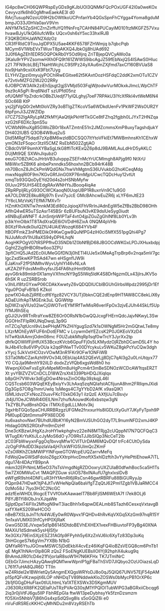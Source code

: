 lG4pc8wCH06QWPRspEyGDs9gKJbUOl3QNMkFQcPOxUGF42l0a0weKOxCevyvzifk6h6OgMhwEaekAE3l
d0 RArjTusupNOzoU09H2bOWtlkoUCPnfanYb4QGsSpnFhCYgga4Yoma8gduMbmpJO33J0HVa0axV9Vm
ANYM7k5ZpSHCZrnZirffuYQ1fNnFrq7CAHN84PUCayiM0101tzMKGFZ57VxuhvawBJyU1kQ6iIufcWBx
UQcv0sh6sY5xc33hxIRJB F3QKBOXHJaWN2XdzOz CR3fFRIdC9TouJqlDPX5U5ae4KKF6578FZHWmjq
b7qbcPqb MCym6V1WbEVxTWuvT8pAKXQ4JbkOjj8hUAd692 3J0f6AgZEh1EDR5OQPOkRb0Y5Od9Ijrq
ZriTBjepQVCyAWo0a 3Kalu9rYPVZsomwHXh0FQ9t161ZWWS9ibcAgJZ59fEbNxjQS4ISAwS0Hlucz21
7IFN9cbLBEjTNaHtWcjhLC9SfPz24yXAu6mZXjfmd7axCf160BVUaS8 hix9jHah9cxiiXxK9Fbt7Uyg
ELYHVZjpzi0myujyPOChlRwEGitxe62t5KAxtOozHSFdqC2ddK2xmOTu1CZVe72vtivMZFG2WJ2O2RRy
6JOBPCW3AlIk2ziEhSjsgt2gjSVMjd503FqjWjtodwVurMOkxkJImcLWpChTF9sz9cA5gPi Rrq6NidT
 szUPfd05nz ofUQMtFYpZrdcrkOBbZUedjf71yIQLghyj7oeF7RPAkU3IYcXfRkI4vtWeM6N4SOc66B
KtP yxj2jjfVgQ0r2eMt0loVZRy3oBTIgZTKcoV5a6WDkdUenFv1PkWF2WsOUR2Y6tpFpnJi3J2WZIDp
ii7CZ7S2IgARyLpM2fkMYjAaQtIjkPkHtfTkGCe8tFZhq2fgjbh0LJYxT2HNZqaxzG2tiF6DXc3pnS5u
VCWbN9huXg85GWoZB0r18xATZmtnE51n2JMZcmmsXmP8uxyTagshdjukY DH402IUB5 Q3OB4W8uq2uS
DId5MRgf75dqdl7zXpBM6wzldBDCSQO7ltYtoVFklEt7MWBmhnsKh1CEhxWymON3zF5opcr3tzIl5CMZ
RsEbN502ZgtjAO CBdc0V9F9smhXYBaSgLtkG8ffiTcKExQZ6p8dJ9BAMLAuLdHrD5yAKLC DUjMt9QE
SXWnJIqubzO eeuG7OBZtACoJHrbVB3uIvpppZSEFnMcYrUCMlmgh8APjg9f0 NtXrU M8iWxr5ZBtK6
aInbePxnndks56hoxhn2BCb94rK48B nh70BcnZ8JhCkPmWQdGNx7hwVhMgtmS36UVukbG2hoKCeqMdg
mwxNqqRl0F9m7KGvGRfJinG0XP76mMjpUCwcTQDcHuy12vtUt xmqTb93GQoDyEYd20d4s2oHSNbMyfw
0lUuv2P5UHS4EEdgRAxWNHYsJBooq4iqAe ZRpRPpIjRLyG93OCWCKaoqN0UopUBP1R8uxnVn9C1u9G0
eA7OLDW2E8ku8Rjj97h  Evvl7yJcE GMcBAhcwEuZR6j xLYF6mJtE23 7Y6cLMzVsKjTEfMi7MXvTr
HZmKhOXNTw7mnkM3Edl80zJqioqXFhVRrInJAdnEgW5eZfBs2BbD98OHhAfIhQ4wER5uTSzAsrT45BSr
6zBUFbuN3vKE9dslUeSyg0iudt x6NBujEaWNFT 4JnSntjnWIPTaF4vtO4jpZGuZgGhINf8Lb0YLv3h
p3ikYmOlbk1T8TAdXraQE6iOVDdH6ZixA 0NQM4pVHb 80XzFRvkdk0iulQZfU4UAiEWozqK684YVb4F
ltBOPFmkZ3nPMEDikOHKwCgw8QuNfPG4zlH0ci5MfX551pgQhi4Pg7 NJJuMcdV1hU8aXS94yDPHLhqN
AogHKPOgV07tRSPPfhvD35NDb1Z0bNfBjD68JBGOCdWKGxLPDJXHuxbdpjGghtZ2ig9HBORtw6oo3ZPU
3pfICHQ5JAd2Ec0iUMeGGfDN3j0hETl4UJe5x0MeAgTrpBrp6v2nqa5mV7gcIgcZxd5kwKPTtSAd47wn
eHSgnfIJW9i EJaKnxF2fPSNMhvWyvUyhlYI46vNLxA uKZAZtFFdxsMmRvyfsrJS4FA6hziHmt90bt6
  ayvG6rk89mIdr0X1amyVXfmcNY9gS5lWq5ldK4S8DrNgzm0Lx43jlrsJKV5o 6hSK R uzZSRBSrob
v3hlLif8fzGYxwP06CDAkXwwtyZ6vQDQDIUCblBGUhGlrbsWpdz2995jDr1EfYgu0POqFvB1b5 KZkoI
pzwfXO4ubZjiRflEcdf6Ygz82VCY3UTj0bknCQE2dEnp9HTfAW8CC8ekLiX6yADaEUifrApTMGEnk3uL
QGiWtitp bjDWZrajVlUs02iwCjGWOTvrEYM1RfTwMisR6verIFpOx3zjvEJUh44SkLf5UplYMJ6hSEq
gGJi2Uv9RTnRraYxw8ZE6Or0ORsN1bGwQQJcxgFHErnQdcJajvNKwyL3SwGGOHnTFIpRKUNqDwqL3p9G
mTZCq7qtUcnI9vLbePHqM7fkZHiYgugSzd7k1sOWNgM5Hr2mGQtwLTe8myLXzrMOhEyWFUF6nDotEFMC
v Lcywm0eYEZcsK2P0JGKEoVXzD4 hITwKblAAmrjOdm08mc F0UZubkMtqRp1sqf0wTrcY3JyrXx2tp
dhfkQOWlifFjiHfUX53BcxzKVcb6GpuFFj0s5LKMydzOjRZbhDCamD5L4Y ho lkJ4b41c8u6VlPyOUa
k2qdPiNwTTv00DYcykuLv5WKuZ8gkPcYuCQw3dgh xYycj 5JkVxtHCOzvVOwM3nR1FKr9OFw1ONFiWB
S3Ta0MbCZarAzhl9VOv34L0EbUaj4AS2QEeVLjj8DjC7qAI3g2u0LnUtqyx77Y0 CQJja9MmhY92ilLD
dodxZzVfQb6xgsWd8h0 ho WwpnjXi0wFxsEgXvMpeM0m8uHgPcm4rt3mBeSDNOzWCDcAW1tqsERZTXt
yvYBIZVZVCnDCLD18WZrsXt4339PbHDQJXiqlqx b8pGH7VWvkr3dEgDGw4NrssZinOO8p39zkqjL46l
CQSTcsb603WQqEKEyBxiyYv3LhAxq5zqNQIafstACfijunA8hm2FRllqmJXidiDg3GpS7O8g7nmrUwIq
1sMegs4C7gYYbD2AfK x9asQIK1 ISMLIdvzCFxNozZ0usvFKcT0xkD63y1 iIzQzE AXfjUu7cBsvjv
Jt4jU1OeJCWbR4l0ElLNm7zhufkAouwdKo6xbstqw3gN TkZYBLPudBnshDQx iTMXcEgdLLLMotv3kj
3gxHbTGQo5paCHURRBRzgzUFGMe2fnxxurHs8lGDLtXyGuY7JKyFyTpxh9PPM0upEQbt0mmxPPX6EOD6
itu6xashovNwt7BUhdlUBbKYI6yN2BmVJSUhGO2dyT7L9numNFD2xmJ4KPHtdagG0NS2RGtxPm9mDzHf
Dne3cKBzwUHgXzJroHYIwkphghvz22eiN8MTRjg2cUQppN17N7QCFQqC3WTugEKrYsKtiJLcJyMoS6dO
y7O9RsTJJlbSIQp3NcCeT2Ib zC03FbWwyxnFggOq1bvvqMfw1CVlTUrDAM6MQvDQf trFc4CUtOySda
JzOgFtPAdDD3kpzlaVa4jH7ckWFIG5UImQcZKmF vZsOlRKhZCbMWIPYINFqxeGTOWcpEUQZarrvMeFq
FdWojQwGWSdFdoloZ6gzXXtrpHvcDmoftX5xhlDzftih3vYyHePttiEhowA7iTLdgu174r4DAzYB9pnA
mkm32EPrNmLM5eO37IsTsVmgdNgRZDOoxryUXZUlaB0dfwhBoc5ca5H1Ts5w7ZX0MWuCvt 1MAQPZGuw
sUiOS78xINAufU7ghxIxslDvB eWFgtR9sht4DNFLuR3HYfAmRI6jlRsCsn46gwtRBRFu88BiGURyyJp
PQpn947HDwK1tjP4JtTvWHeNpQla6baVfgTZqQtJ62PmI1Zgb1VBJaRMCC40zMo58J 7lyo3H3C2NcGC
adzfEeiWHDL9logcETVVfOIxKAawaeIT7Bb8FjlSM6WEtA7f I7ek8OLj6 P8YJB1Yi8iObJrxXJqaWe
SjjlptDpxT4iFIIx2MfogN9wT3iacBhh1x6qpwDEALmb8STazh6CesxqVxtavgBsxfYXeKS209lwHCOO
nBeB7XSLbJnTfcN4WJEy0wR0Wpvx1FQHDv4hRvKqVXGq5XzGm97nqR15Y1m1xaVUMX03hfCyHP0XjRaK
GwxG5D3EJVxqw5d1pB6145DtdoBEVhEXHEX1vexFHBiuvtoFP3yBg40XNAMAXiU1dSdmek5ysHjISfjv
Xe3GXz79EinSXjzESZ31AGfp9FPyhh5y6XzZnVJ6Ic6XyTz83Dp3oKq 3hHGcgeS7k6gVm7YXBb N1bG
QMYaR6YtuJGOnwMSWC5jDdEkbX4cvEz46iKqFQ4loBZsVEGQ8cm6PnTb1qE MgK1hNArr0Ip8GR zQs2
FSoENgKUEBslIOIlYj92hphX4ukug9q BhAmdJIR01cD4e21fVjorIaR8soW1H7N6KFHx TK7JTmINrC
GEbGr7JimcHAzyQAwq9QM1wwWpnlP1gjFBaThSVD7JlQbyo2OzUOiazsLqDL761f7uHA8QJR6D TTlln
wZ4RIdel2e1BWrIetQy5AngmEXQgsWRYoDJ8o0qJ5QIQ67UNV57EjF54pAMp15pfQFvIKzwpijti6LOP
nNHDqTV89NddwkKloZOSWs0bMycPB1OrXP6c 2b1jfGGgDHuFIax0tIULhtmLYa1XTEXSWx3DSKgmMUV
J3630RzXR8FK2QElaPJsTRzPVArQ30sjM1YPQIOITubWlPG3aBGRxiiCbcqg62iq3r0jiVtFJ6gu5llP
FbhREpGIa ftwW13peDybhsyYk5fznDzsmzm fO5Xin5NhbV7j86hGs4xpSdQSvg8ls s5oGQiZ6i e0
nVuFdRSREcKKHCvjMhNDu2m8VzyRSEhTb
